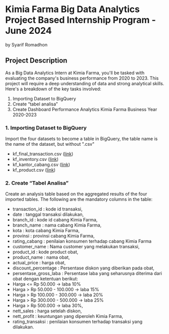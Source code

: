 # Kimia Farma Big Data Analytics Project Based Internship Program - June 2024
by Syarif Romadhon

## Project Description
As a Big Data Analytics Intern at Kimia Farma, you'll be tasked with evaluating the company's business performance from 2020 to 2023. This project will require a deep understanding of data and strong analytical skills. Here's a breakdown of the key tasks involved:
1. Importing Dataset to BigQuery
2. Create “tabel analisa”
3. Create Dashboard Performance Analytics Kimia Farma Business Year 2020-2023

### 1. Importing Dataset to BigQuery
Import the four datasets to become a table in BigQuery, the table name is the name of the dataset, but without ".csv"
- kf_final_transaction.csv ([link](https://drive.google.com/file/d/1iDOBdKZ4-kkLhpklQWWrsFvACtI7MCz3/view?usp=sharing))
- kf_inventory.csv ([link](https://drive.google.com/file/d/1ihtG2t0V1AO0IAGkGwQaqtba6AxDEKDI/view?usp=sharing))
- kf_kantor_cabang.csv ([link](https://drive.google.com/file/d/1vzaasqIeXqqe_jI99dNLaa8nxnoe9OWW/view?usp=sharing))
- kf_product.csv ([link](https://drive.google.com/file/d/1739wO7BwtVStHCA4Dcj9xGhlc_blBNbT/view?usp=sharing))

### 2. Create “Tabel Analisa”
Create an analysis table based on the aggregated results of the four imported tables. The following are the mandatory columns in the table:
- transaction_id : kode id transaksi,
- date : tanggal transaksi dilakukan,
- branch_id : kode id cabang Kimia Farma,
- branch_name : nama cabang Kimia Farma,
- kota : kota cabang Kimia Farma,
- provinsi : provinsi cabang Kimia Farma,
- rating_cabang : penilaian konsumen terhadap cabang Kimia Farma
- customer_name : Nama customer yang melakukan transaksi,
- product_id : kode product obat,
- product_name : nama obat,
- actual_price : harga obat,
- discount_percentage : Persentase diskon yang diberikan pada obat,
- persentase_gross_laba : Persentase laba yang seharusnya diterima dari obat dengan ketentuan berikut:
 - Harga <= Rp 50.000 -> laba 10%
 - Harga > Rp 50.000 - 100.000 -> laba 15%
 - Harga > Rp 100.000 - 300.000 -> laba 20%
 - Harga > Rp 300.000 - 500.000 -> laba 25%
 - Harga > Rp 500.000 -> laba 30%,
- nett_sales : harga setelah diskon,
- nett_profit : keuntungan yang diperoleh Kimia Farma,
- rating_transaksi : penilaian konsumen terhadap transaksi yang dilakukan.

